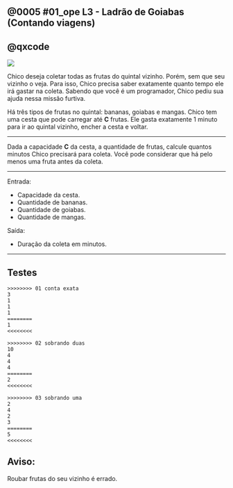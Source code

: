 ## @0005 #01_ope L3 - Ladrão de Goiabas (Contando viagens)
## @qxcode

![](https://raw.githubusercontent.com/qxcodefup/arcade/master/base/0005/capa.jpg)

Chico deseja coletar todas as frutas do quintal vizinho. Porém, sem que seu vizinho o veja.
Para isso, Chico precisa saber exatamente quanto tempo ele irá gastar na coleta.
Sabendo que você é um programador, Chico pediu sua ajuda nessa missão furtiva.

Há três tipos de frutas no quintal: bananas, goiabas e mangas.
Chico tem uma cesta que pode carregar até **C** frutas.
Ele gasta exatamente 1 minuto para ir ao quintal vizinho, encher a cesta e voltar.

---

Dada a capacidade **C** da cesta, a quantidade de frutas, calcule quantos minutos Chico precisará para coleta.
Você pode considerar que há pelo menos uma fruta antes da coleta.

---

Entrada:

* Capacidade da cesta.
* Quantidade de bananas.
* Quantidade de goiabas.
* Quantidade de mangas.

Saída:

* Duração da coleta em minutos.

---
## Testes

```
>>>>>>>> 01 conta exata
3
1
1
1
========
1
<<<<<<<<

>>>>>>>> 02 sobrando duas
10
4
4
4
========
2
<<<<<<<<

>>>>>>>> 03 sobrando uma
2
4
2
3
========
5
<<<<<<<<
```

## Aviso:

Roubar frutas do seu vizinho é errado.


<!---

>>>>>>>> 04
4
1
2
0
========
1
<<<<<<<<


>>>>>>>> 05
20
80
20
30
========
7
<<<<<<<<


>>>>>>>> 06
100
5
66
27
========
1
<<<<<<<<


>>>>>>>> 07
7
20
13
16
========
7
<<<<<<<<


>>>>>>>> 08
2
15
13
19
========
24
<<<<<<<<

--->
